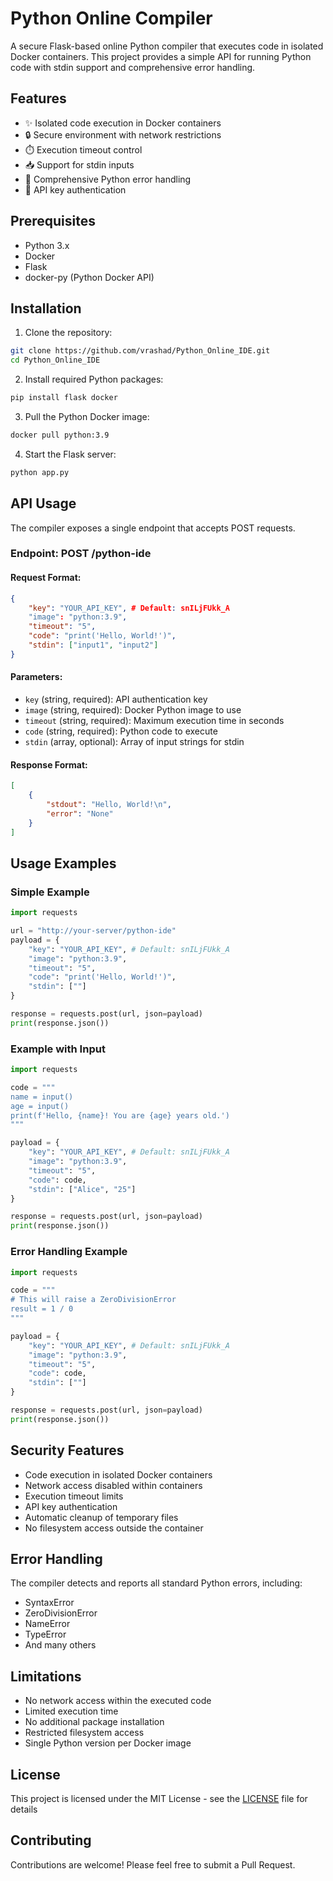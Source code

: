 # Python Online Compiler

A secure Flask-based online Python compiler that executes code in isolated Docker containers. This project provides a simple API for running Python code with stdin support and comprehensive error handling.

## Features

- ✨ Isolated code execution in Docker containers
- 🔒 Secure environment with network restrictions
- ⏱️ Execution timeout control
- 📥 Support for stdin inputs
- 🐛 Comprehensive Python error handling
- 🔑 API key authentication

## Prerequisites

- Python 3.x
- Docker
- Flask
- docker-py (Python Docker API)

## Installation

1. Clone the repository:
```bash
git clone https://github.com/vrashad/Python_Online_IDE.git
cd Python_Online_IDE
```

2. Install required Python packages:
```bash
pip install flask docker
```

3. Pull the Python Docker image:
```bash
docker pull python:3.9
```

4. Start the Flask server:
```bash
python app.py
```

## API Usage

The compiler exposes a single endpoint that accepts POST requests.

### Endpoint: POST /python-ide

#### Request Format:
```json
{
    "key": "YOUR_API_KEY", # Default: snILjFUkk_A
    "image": "python:3.9",
    "timeout": "5",
    "code": "print('Hello, World!')",
    "stdin": ["input1", "input2"]
}
```

#### Parameters:
- `key` (string, required): API authentication key
- `image` (string, required): Docker Python image to use
- `timeout` (string, required): Maximum execution time in seconds
- `code` (string, required): Python code to execute
- `stdin` (array, optional): Array of input strings for stdin

#### Response Format:
```json
[
    {
        "stdout": "Hello, World!\n",
        "error": "None"
    }
]
```

## Usage Examples

### Simple Example
```python
import requests

url = "http://your-server/python-ide"
payload = {
    "key": "YOUR_API_KEY", # Default: snILjFUkk_A
    "image": "python:3.9",
    "timeout": "5",
    "code": "print('Hello, World!')",
    "stdin": [""]
}

response = requests.post(url, json=payload)
print(response.json())
```

### Example with Input
```python
import requests

code = """
name = input()
age = input()
print(f'Hello, {name}! You are {age} years old.')
"""

payload = {
    "key": "YOUR_API_KEY", # Default: snILjFUkk_A
    "image": "python:3.9",
    "timeout": "5",
    "code": code,
    "stdin": ["Alice", "25"]
}

response = requests.post(url, json=payload)
print(response.json())
```

### Error Handling Example
```python
import requests

code = """
# This will raise a ZeroDivisionError
result = 1 / 0
"""

payload = {
    "key": "YOUR_API_KEY", # Default: snILjFUkk_A
    "image": "python:3.9",
    "timeout": "5",
    "code": code,
    "stdin": [""]
}

response = requests.post(url, json=payload)
print(response.json())
```

## Security Features

- Code execution in isolated Docker containers
- Network access disabled within containers
- Execution timeout limits
- API key authentication
- Automatic cleanup of temporary files
- No filesystem access outside the container

## Error Handling

The compiler detects and reports all standard Python errors, including:
- SyntaxError
- ZeroDivisionError
- NameError
- TypeError
- And many others

## Limitations

- No network access within the executed code
- Limited execution time
- No additional package installation
- Restricted filesystem access
- Single Python version per Docker image

## License

This project is licensed under the MIT License - see the [LICENSE](LICENSE) file for details

## Contributing

Contributions are welcome! Please feel free to submit a Pull Request.
